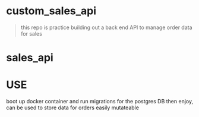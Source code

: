 # custom_sales_api

> this repo is practice building out a back end API to manage order data for sales

# sales_api


# USE

boot up docker container and run migrations for the postgres DB then enjoy, can be used to store data for orders easily mutateable
